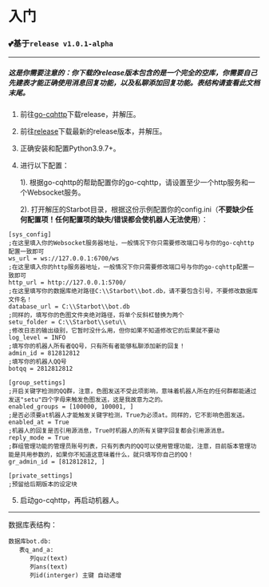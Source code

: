 # 入门

### 💕基于```release v1.0.1-alpha```

---

##### 这是你需要注意的：你下载的release版本包含的是一个完全的空库，你需要自己先建表才能正确使用消息回复功能，以及私聊添加回复功能。表结构请查看此文档末尾。

1. 前往[go-cqhttp](https://github.com/Mrs4s/go-cqhttp)下载release，并解压。

1. 前往[release](https://github.com/star-whisper9/Starbot/releases)下载最新的release版本，并解压。

1. 正确安装和配置Python3.9.7+。

1. 进行以下配置：

   1). 根据go-cqhttp的帮助配置你的go-cqhttp，请设置至少一个http服务和一个Websocket服务。

   2). 打开解压的Starbot目录，根据这份示例配置你的config.ini（**不要缺少任何配置项！任何配置项的缺失/错误都会使机器人无法使用**）：
```buildoutcfg
[sys_config]
;在这里填入你的Websocket服务器地址，一般情况下你只需要修改端口号与你的go-cqhttp配置一致即可
ws_url = ws://127.0.0.1:6700/ws
;在这里填入你的http服务器地址，一般情况下你只需要修改端口号与你的go-cqhttp配置一致即可
http_url = http://127.0.0.1:5700/
;在这里填写你的数据库绝对路径C:\\Starbot\\bot.db，请不要包含引号，不要修改数据库文件名！
database_url = C:\\Starbot\\bot.db
;同样的，填写你的色图文件夹绝对路径，将单个反斜杠替换为两个
setu_folder = C:\\Starbot\\setu\\
;修改日志的输出级别，它暂时没什么用，但你如果不知道修改它的后果就不要动
log_level = INFO
;填写你的机器人所有者QQ号，只有所有者能够私聊添加新的回复！
admin_id = 812812812
;填写你的机器人QQ号
botqq = 2812812812

[group_settings]
;开启关键字检测的QQ群，注意，色图发送不受此项影响，意味着机器人所在的任何群都能通过发送"setu"四个字母来触发色图发送，这是我故意为之的。
enabled_groups = [100000, 100001, ]
;是否必须要at机器人才能触发关键字检测，True为必须at。同样的，它不影响色图发送。
enabled_at = True
;机器人的回复是否引用源消息，True时机器人的所有关键字回复都会引用源消息。
reply_mode = True
;群组管理功能的管理员账号列表，只有列表内的QQ可以使用管理功能，注意，目前版本管理功能是共用参数的，如果你不知道这意味着什么，就只填写你自己的QQ！
gr_admin_id = [812812812, ]

[private_settings]
;预留给后期版本的设定块
```

5. 启动go-cqhttp，再启动机器人。

---

数据库表结构：

```
数据库bot.db:
   表q_and_a:
      列quz(text)
      列ans(text)
      列id(interger) 主键 自动递增
```
